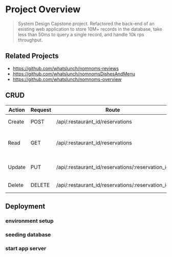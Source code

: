 # Project Overview

> System Design Capstone project. Refactored the back-end of an existing web application to store 10M+ records in the database, take less than 50ms to query a single record, and handle 10k rps throughput.

## Related Projects

  - https://github.com/whatslunch/nomnoms-reviews
  - https://github.com/whatslunch/nomnomsDishesAndMenu
  - https://github.com/whatslunch/nomnoms-overview

## CRUD

| Action        | Request       | Route            |  Purpose  |
| ------------- | -------------| ----------------| ---------------|
| Create        | POST          | /api/:restaurant_id/reservations | insert new reservation |
| Read          | GET           | /api/:restaurant_id/reservations | retrieve all reservations for a restaurant |
| Update        | PUT           | /api/:restaurant_id/reservations/:reservation_id | update an existing reservation |
| Delete        | DELETE        | /api/:restaurant_id/reservations/:reservation_id | delete a reservation |


## Deployment

### environment setup
### seeding database
### start app server